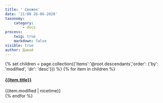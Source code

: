 ```yaml
---
title: ' Свежее'
date: '21:00 26-06-2020'
taxonomy:
    category:
        - docs
process:
    twig: true
    markdown: false
visible: true
author: Давай
---
```


{% set children = page.collection({'items':'@root.descendants','order': {'by': 'modified', 'dir': 'desc'}}) %}
{% for item in children %}
<div class="card"> 
<h4><a href="{{item.url}}" class="button">{{item.title}}</a> </h4> 
	{{item.modified | nicetime}}
</div>
{% endfor %}